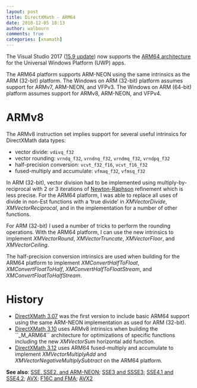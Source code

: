 ```yaml
---
layout: post
title: DirectXMath - ARM64
date: 2018-12-05 18:13
author: walbourn
comments: true
categories: [xnamath]
---
```

The Visual Studio 2017 ([15.9 update](https://walbourn.github.io/vs-2017-15-9-update/)) now supports the <a href="https://blogs.windows.com/buildingapps/2018/11/15/official-support-for-windows-10-on-arm-development">ARM64 architecture</a> for the Universal Windows Platform (UWP) apps.

The ARM64 platform supports ARM-NEON using the same intrinsics as the ARM (32-bit) platform. The Windows on ARM (32-bit) platform assumes support for ARMv7, ARM-NEON, and VFPv3. The Windows on ARM (64-bit) platform assumes support for ARMv8, ARM-NEON, and VFPv4.
<!--more-->

# ARMv8

The ARMv8 instruction set implies support for several useful intrinsics for DirectXMath data types:

<ul>
 	<li>vector divide: <code>vdivq_f32</code></li>
 	<li>vector rounding: <code>vrndq_f32</code>, <code>vrndnq_f32</code>, <code>vrndmq_f32</code>, <code>vrndpq_f32</code></li>
 	<li>half-precision conversion: <code>vcvt_f32_f16</code>, <code>vcvt_f16_f32</code></li>
 	<li>fused-multiply and accumulate: <code>vfmaq_f32</code>, <code>vfmsq_f32</code></li>
</ul>

In ARM (32-bit), vector division had to be implemented using multiply-by-reciprocal with 2 or 3 iterations of <a href="https://en.wikipedia.org/wiki/Newton%27s_method">Newton-Raphson</a> refinement which is less precise. For the ARM64 platform, I was able to replace all uses of divide in non-Est functions with a ‘true divide’ in <em>XMVectorDivide</em>, <em>XMVectorReciprocal</em>, and in the implementation for a number of other functions.

For ARM (32-bit) I used a number of tricks to perform the rounding operations. With the ARM64 platform, I can use the new intrinsics to implement <em>XMVectorRound</em>, <em>XMVectorTruncate</em>, <em>XMVectorFloor</em>, and <em>XMVectorCeiling</em>.

The half-precision conversion intrinsics are used when building for the ARM64 platform to implement <em>XMConvertHalfToFloat</em>, <em>XMConvertFloatToHalf</em>, <em>XMConvertHalfToFloatStream</em>, and <em>XMConvertFloatToHalfStream</em>.

# History

<ul>
 	<li><a href="https://walbourn.github.io/directxmath-3-07/">DirectXMath 3.07</a> was the first version to include basic ARM64 support using the same ARM-NEON implementation as used for ARM (32-bit).</li>
 	<li><a href="https://walbourn.github.io/directxmath-3-10/">DirectXMath 3.10</a> uses ARMv8 intrinsics when building the ``_M_ARM64`` architecture for optimizations of specific functions including the new <em>XMVectorSum</em> horizontal add function.</li>
 	<li><a href="https://walbourn.github.io/directxmath-3-13/">DirectXMath 3.12</a> uses ARM64 fused-multiply and accumulate to implement <em>XMVectorMultiplyAdd</em> and <em>XMVectorNegativeMultiplySubtract</em> on the ARM64 platform.</li>
</ul>

<strong>See also</strong>: <a href="https://walbourn.github.io/directxmath-sse-sse2-and-arm-neon/">SSE. SSE2. and ARM-NEON</a>; <a href="https://walbourn.github.io/directxmath-sse3-and-ssse3/">SSE3 and SSSE3</a>; <a href="https://walbourn.github.io/directxmath-sse4-1-and-sse-4-2/">SSE4.1 and SSE4.2</a>; <a href="https://walbourn.github.io/directxmath-avx/">AVX</a>; <a href="https://walbourn.github.io/directxmath-f16c-and-fma/">F16C and FMA</a>; <a href="https://walbourn.github.io/directxmath-avx2/">AVX2</a>
